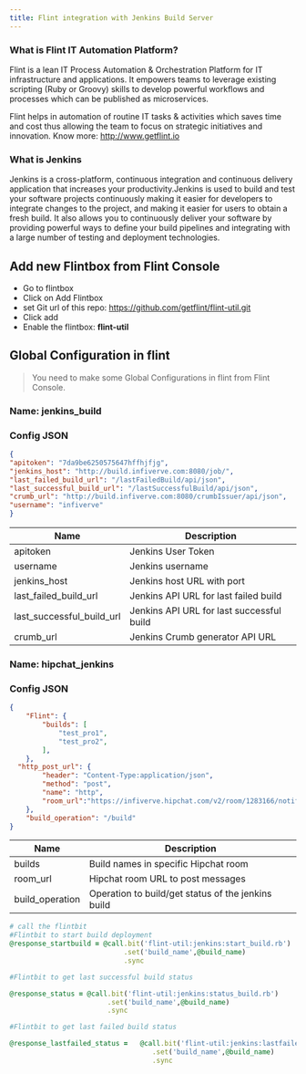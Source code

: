 ```yaml
---
title: Flint integration with Jenkins Build Server
---
```

### What is Flint IT Automation Platform?
Flint is a lean IT Process Automation & Orchestration Platform for IT infrastructure and applications. It empowers teams to leverage existing scripting (Ruby or Groovy) skills to develop powerful workflows and processes which can be published as microservices.

Flint helps in automation of routine IT tasks & activities which saves time and cost thus allowing the team to focus on strategic initiatives and innovation. Know more: http://www.getflint.io

### What is Jenkins
Jenkins is a cross-platform, continuous integration and continuous delivery application that increases your productivity.Jenkins is used to build and test your software projects continuously making it easier for developers to integrate changes to the project, and making it easier for users to obtain a fresh build. It also allows you to continuously deliver your software by providing powerful ways to define your build pipelines and integrating with a large number of testing and deployment technologies.

## Add new Flintbox from Flint Console
* Go to flintbox
* Click on Add Flintbox
* set Git url of this repo: https://github.com/getflint/flint-util.git
* Click add
* Enable the flintbox: **flint-util**

## Global Configuration in flint
> You need to make some Global Configurations in flint from Flint Console.

### Name: jenkins_build
### Config JSON

```json
{
"apitoken": "7da9be6250575647hffhjfjg",
"jenkins_host": "http://build.infiverve.com:8080/job/",
"last_failed_build_url": "/lastFailedBuild/api/json",
"last_successful_build_url": "/lastSuccessfulBuild/api/json",
"crumb_url": "http://build.infiverve.com:8080/crumbIssuer/api/json",
"username": "infiverve"
}
```

| Name | Description          |
| ------------- | ----------- |
| apitoken      | Jenkins User Token|
|username  |Jenkins username |
| jenkins_host | Jenkins host URL with port|
| last_failed_build_url |Jenkins API URL for last failed build |
| last_successful_build_url |Jenkins API URL for last successful build |
| crumb_url |Jenkins Crumb generator API URL |

### Name: hipchat_jenkins
### Config JSON

```json
{
	"Flint": {
		"builds": [
			"test_pro1",
			"test_pro2",
		],
	},
  "http_post_url": {
		"header": "Content-Type:application/json",
		"method": "post",
		"name": "http",
		"room_url":"https://infiverve.hipchat.com/v2/room/1283166/notification?auth_token=guv26VyKOtpIx3K0lF"
	},
	"build_operation": "/build"
}
  ```

  | Name | Description          |
  | ------------- | ----------- |
  | builds |Build names in specific Hipchat room|
  | room_url |Hipchat room URL to post messages  |
  | build_operation |Operation to build/get status of the jenkins build |

```ruby
# call the flintbit
#Flintbit to start build deployment
@response_startbuild = @call.bit('flint-util:jenkins:start_build.rb') 
                            .set('build_name',@build_name)
                            .sync

#Flintbit to get last successful build status

@response_status = @call.bit('flint-util:jenkins:status_build.rb')  
                        .set('build_name',@build_name)
                        .sync

#Flintbit to get last failed build status

@response_lastfailed_status =	@call.bit('flint-util:jenkins:lastfailed_build.rb')
                                   .set('build_name',@build_name)
                                   .sync                                                 

```
